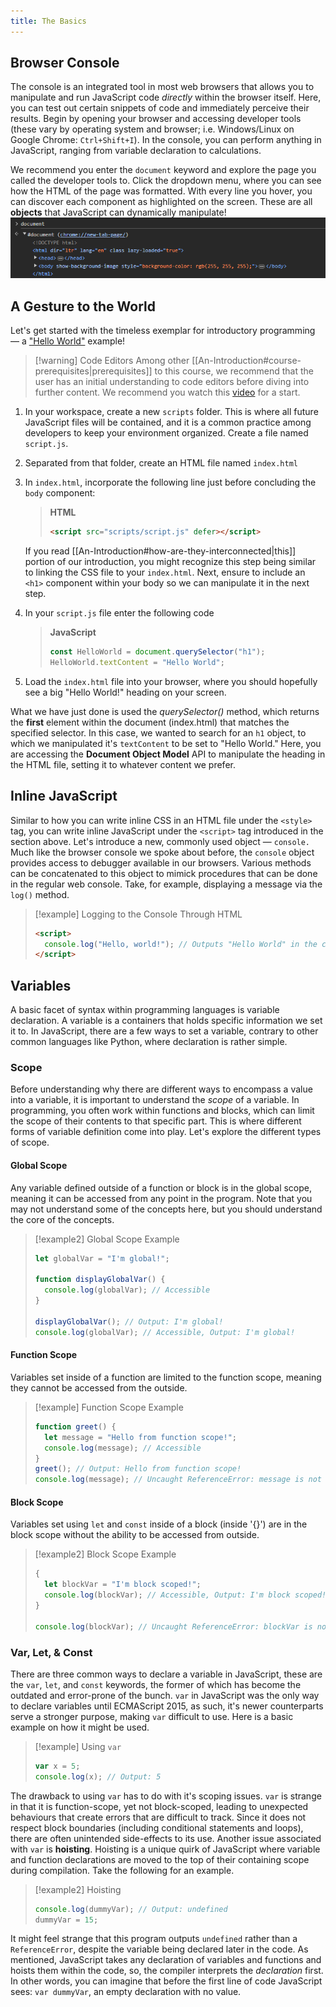 ```yaml
---
title: The Basics
---
```


## Browser Console

The console is an integrated tool in most web browsers that allows you to manipulate and run JavaScript code _directly_ within the browser itself. Here, you can test out certain snippets of code and immediately perceive their results. Begin by opening your browser and accessing developer tools (these vary by operating system and browser; i.e. Windows/Linux on Google Chrome: `Ctrl+Shift+I`). In the console, you can perform anything in JavaScript, ranging from variable declaration to calculations.

We recommend you enter the `document` keyword and explore the page you called the developer tools to. Click the dropdown menu, where you can see how the HTML of the page was formatted. With every line you hover, you can discover each component as highlighted on the screen. These are all **objects** that JavaScript can dynamically manipulate!
<img src=document.png></img>

## A Gesture to the World

Let's get started with the timeless exemplar for introductory programming — a ["Hello World"](https://en.wikipedia.org/wiki/%22Hello,_World!%22_program) example!

> [!warning] Code Editors
> Among other [[An-Introduction#course-prerequisites|prerequisites]] to this course, we recommend that the user has an initial understanding to code editors before diving into further content. We recommend you watch this [video](https://www.youtube.com/watch?v=B-s71n0dHUk&ab_channel=VisualStudioCode) for a start.

1. In your workspace, create a new `scripts` folder. This is where all future JavaScript files will be contained, and it is a common practice among developers to keep your environment organized. Create a file named `script.js`.
2. Separated from that folder, create an HTML file named `index.html`
3. In `index.html`, incorporate the following line just before concluding the `body` component:

   > **HTML**
   >
   > ```html
   > <script src="scripts/script.js" defer></script>
   > ```

   If you read [[An-Introduction#how-are-they-interconnected|this]] portion of our introduction, you might recognize this step being similar to linking the CSS file to your `index.html`. Next, ensure to include an `<h1>` component within your body so we can manipulate it in the next step.

4. In your `script.js` file enter the following code

   > **JavaScript**
   >
   > ```javascript
   > const HelloWorld = document.querySelector("h1");
   > HelloWorld.textContent = "Hello World";
   > ```

5. Load the `index.html` file into your browser, where you should hopefully see a big "Hello World!" heading on your screen.

What we have just done is used the _querySelector()_ method, which returns the **first** element within the document (index.html) that matches the specified selector. In this case, we wanted to search for an `h1` object, to which we manipulated it's `textContent` to be set to "Hello World." Here, you are accessing the **Document Object Model** API to manipulate the heading in the HTML file, setting it to whatever content we prefer.

## Inline JavaScript

Similar to how you can write inline CSS in an HTML file under the `<style>` tag, you can write inline JavaScript under the `<script>` tag introduced in the section above. Let's introduce a new, commonly used object — `console.` Much like the browser console we spoke about before, the `console` object provides access to debugger available in our browsers. Various methods can be concatenated to this object to mimick procedures that can be done in the regular web console. Take, for example, displaying a message via the `log()` method.

> [!example] Logging to the Console Through HTML
>
> ```html
> <script>
>   console.log("Hello, world!"); // Outputs "Hello World" in the console
> </script>
> ```

## Variables

A basic facet of syntax within programming languages is variable declaration. A variable is a containers that holds specific information we set it to. In JavaScript, there are a few ways to set a variable, contrary to other common languages like Python, where declaration is rather simple.

### Scope

Before understanding why there are different ways to encompass a value into a variable, it is important to understand the _scope_ of a variable. In programming, you often work within functions and blocks, which can limit the scope of their contents to that specific part. This is where different forms of variable definition come into play. Let's explore the different types of scope.

#### Global Scope

Any variable defined outside of a function or block is in the global scope, meaning it can be accessed from any point in the program. Note that you may not understand some of the concepts here, but you should understand the core of the concepts.

> [!example2] Global Scope Example
>
> ```javascript
> let globalVar = "I'm global!";
>
> function displayGlobalVar() {
>   console.log(globalVar); // Accessible
> }
>
> displayGlobalVar(); // Output: I'm global!
> console.log(globalVar); // Accessible, Output: I'm global!
> ```

#### Function Scope

Variables set inside of a function are limited to the function scope, meaning they cannot be accessed from the outside.

> [!example] Function Scope Example
>
> ```javascript
> function greet() {
>   let message = "Hello from function scope!";
>   console.log(message); // Accessible
> }
> greet(); // Output: Hello from function scope!
> console.log(message); // Uncaught ReferenceError: message is not defined
> ```

#### Block Scope

Variables set using `let` and `const` inside of a block (inside '{}') are in the block scope without the ability to be accessed from outside.

> [!example2] Block Scope Example
>
> ```javascript
> {
>   let blockVar = "I'm block scoped!";
>   console.log(blockVar); // Accessible, Output: I'm block scoped!
> }
>
> console.log(blockVar); // Uncaught ReferenceError: blockVar is not defined
> ```

### Var, Let, & Const

There are three common ways to declare a variable in JavaScript, these are the `var`, `let`, and `const` keywords, the former of which has become the outdated and error-prone of the bunch. `var` in JavaScript was the only way to declare variables until ECMAScript 2015, as such, it's newer counterparts serve a stronger purpose, making `var` difficult to use. Here is a basic example on how it might be used.

> [!example] Using `var`
>
> ```javascript
> var x = 5;
> console.log(x); // Output: 5
> ```

The drawback to using `var` has to do with it's scoping issues. `var` is strange in that it is function-scope, yet not block-scoped, leading to unexpected behaviours that create errors that are difficult to track. Since it does not respect block boundaries (including conditional statements and loops), there are often unintended side-effects to its use. Another issue associated with `var` is **hoisting**. Hoisting is a unique quirk of JavaScript where variable and function declarations are moved to the top of their containing scope during compilation. Take the following for an example.

> [!example2] Hoisting
>
> ```javascript
> console.log(dummyVar); // Output: undefined
> dummyVar = 15;
> ```

It might feel strange that this program outputs `undefined` rather than a `ReferenceError`, despite the variable being declared later in the code. As mentioned, JavaScript takes any declaration of variables and functions and hoists them within the code, so, the compiler interprets the _declaration_ first. In other words, you can imagine that before the first line of code JavaScript sees: `var dummyVar`, an empty declaration with no value.
